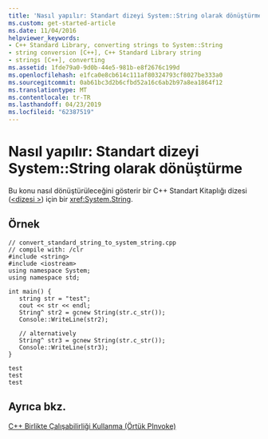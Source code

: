 ```yaml
---
title: 'Nasıl yapılır: Standart dizeyi System::String olarak dönüştürme'
ms.custom: get-started-article
ms.date: 11/04/2016
helpviewer_keywords:
- C++ Standard Library, converting strings to System::String
- string conversion [C++], C++ Standard Library string
- strings [C++], converting
ms.assetid: 1fde79a0-9d0b-44e5-981b-e8f2676c199d
ms.openlocfilehash: e1fca0e8cb614c111af80324793cf8027be333a0
ms.sourcegitcommit: 0ab61bc3d2b6cfbd52a16c6ab2b97a8ea1864f12
ms.translationtype: MT
ms.contentlocale: tr-TR
ms.lasthandoff: 04/23/2019
ms.locfileid: "62387519"
---
```

# <a name="how-to-convert-standard-string-to-systemstring"></a>Nasıl yapılır: Standart dizeyi System::String olarak dönüştürme

Bu konu nasıl dönüştürüleceğini gösterir bir C++ Standart Kitaplığı dizesi ([\<dizesi >](../standard-library/string.md)) için bir <xref:System.String>.

## <a name="example"></a>Örnek

```
// convert_standard_string_to_system_string.cpp
// compile with: /clr
#include <string>
#include <iostream>
using namespace System;
using namespace std;

int main() {
   string str = "test";
   cout << str << endl;
   String^ str2 = gcnew String(str.c_str());
   Console::WriteLine(str2);

   // alternatively
   String^ str3 = gcnew String(str.c_str());
   Console::WriteLine(str3);
}
```

```Output
test
test
test
```

## <a name="see-also"></a>Ayrıca bkz.

[C++ Birlikte Çalışabilirliği Kullanma (Örtük PInvoke)](../dotnet/using-cpp-interop-implicit-pinvoke.md)
